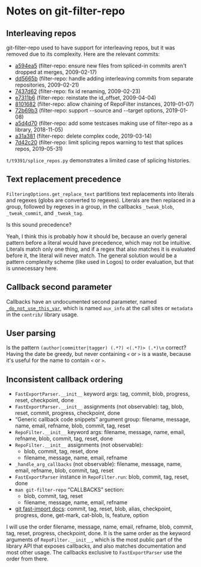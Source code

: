 # Notes on git-filter-repo

## Interleaving repos

git-filter-repo used to have support for interleaving repos, but it was removed
due to its complexity. Here are the relevant commits:

- [a594ea5] (filter-repo: ensure new files from spliced-in commits aren't dropped at merges, 2009-02-17)
- [dd5665b] (filter-repo: handle adding interleaving commits from separate repositories, 2009-02-21)
- [7437d62] (filter-repo: fix id renaming, 2009-02-23)
- [e7311b6] (filter-repo: reinstate the id_offset, 2009-04-04)
- [8101682] (filter-repo: allow chaining of RepoFilter instances, 2019-01-07)
- [72b69b3] (filter-repo: support --source and --target options, 2019-01-08)
- [a5d4d70] (filter-repo: add some testcases making use of filter-repo as a library, 2018-11-05)
- [a31a381] (filter-repo: delete complex code, 2019-03-14)
- [7d42c20] (filter-repo: limit splicing repos warning to test that splices repos, 2019-05-31)

`t/t9391/splice_repos.py` demonstrates a limited case of splicing histories.

[a594ea5]: https://github.com/newren/git-filter-repo/commit/a594ea530abe42e1074eb59935e7599bb896fd4e
[dd5665b]: https://github.com/newren/git-filter-repo/commit/dd5665b7ece15065196e1cc6168699aa75e3c6e3
[7437d62]: https://github.com/newren/git-filter-repo/commit/7437d62329e84472e77f6395aad1c5bb50ff744d
[e7311b6]: https://github.com/newren/git-filter-repo/commit/e7311b6db937c6f6927995c35870e5fd92ce9009
[8101682]: https://github.com/newren/git-filter-repo/commit/81016821a1a5b388f3e9f9bf5c612d207db57ed7
[72b69b3]: https://github.com/newren/git-filter-repo/commit/72b69b3dbe9aacc0138245fc61a0a5db1950ab8d
[a5d4d70]: https://github.com/newren/git-filter-repo/commit/a5d4d70876ad51ad710cc800ff34b5a2c326c8aa
[a31a381]: https://github.com/newren/git-filter-repo/commit/a31a381fb81fe3ec7169ee4fcaada8f75505e527
[7d42c20]: https://github.com/newren/git-filter-repo/commit/7d42c2093cd4e6690dda5e9c9a1139d4be9ab69b

## Text replacement precedence

`FilteringOptions.get_replace_text` partitions text replacements into literals
and regexes (globs are converted to regexes). Literals are then replaced in a
group, followed by regexes in a group, in the callbacks `_tweak_blob`,
`_tweak_commit`, and `_tweak_tag`.

Is this sound precedence?

Yeah, I think this is probably how it should be, because an overly general
pattern before a literal would have precedence, which may not be intuitive.
Literals match only one thing, and if a regex that also matches it is evaluated
before it, the literal will never match. The general solution would be a pattern
complexity scheme (like used in Logos) to order evaluation, but that is
unnecessary here.

## Callback second parameter

Callbacks have an undocumented second parameter, named [`_do_not_use_this_var`](https://github.com/newren/git-filter-repo/blob/4bc9022afce5e2e138596bbecf4df310212ae164/git-filter-repo#L2840),
which is named `aux_info` at the call sites or `metadata` in the `contrib/`
library usage.

## User parsing

Is the pattern `(author|committer|tagger) (.*?) <(.*?)> (.*)\n` correct? Having
the date be greedy, but never containing `<` or `>` is a waste, because it's
useful for the name to contain `<` or `>`.

## Inconsistent callback ordering

- `FastExportParser.__init__` keyword args: tag, commit, blob, progress, reset,
  checkpoint, done
- `FastExportParser.__init__` assignments (not observable): tag, blob, reset,
  commit, progress, checkpoint, done
- “Generic callback code snippets” argument group: filename, message, name,
  email, refname, blob, commit, tag, reset
- `RepoFilter.__init__` keyword args: filename, message, name, email, refname,
  blob, commit, tag, reset, done
- `RepoFilter.__init__` assignments (not observable):
  - blob, commit, tag, reset, done
  - filename, message, name, email, refname
- `_handle_arg_callbacks` (not observable): filename, message, name, email,
  refname, blob, commit, tag, reset
- `FastExportParser` instance in `RepoFilter.run`: blob, commit, tag, reset,
  done
- `man git-filter-repo` “CALLBACKS” section:
  - blob, commit, tag, reset
  - filename, message, name, email, refname
- [git fast-import docs](https://git-scm.com/docs/git-fast-import#_commands):
  commit, tag, reset, blob, alias, checkpoint, progress, done, get-mark,
  cat-blob, ls, feature, option

I will use the order filename, message, name, email, refname, blob, commit, tag,
reset, progress, checkpoint, done. It is the same order as the keyword arguments
of `RepoFilter.__init__`, which is the most public part of the library API that
exposes callbacks, and also matches documentation and most other usage. The
callbacks exclusive to `FastExportParser` use the order from there.
